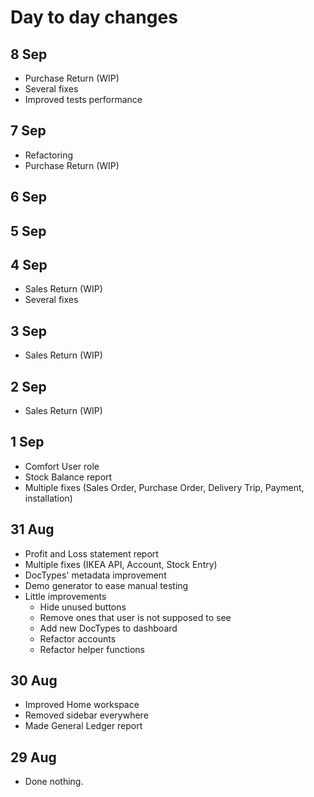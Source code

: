 # Day to day changes

## 8 Sep

- Purchase Return (WIP)
- Several fixes
- Improved tests performance

## 7 Sep

- Refactoring
- Purchase Return (WIP)

## 6 Sep

## 5 Sep

## 4 Sep

- Sales Return (WIP)
- Several fixes

## 3 Sep

- Sales Return (WIP)

## 2 Sep

- Sales Return (WIP)

## 1 Sep

- Comfort User role
- Stock Balance report
- Multiple fixes (Sales Order, Purchase Order, Delivery Trip, Payment, installation)

## 31 Aug

- Profit and Loss statement report
- Multiple fixes (IKEA API, Account, Stock Entry)
- DocTypes' metadata improvement
- Demo generator to ease manual testing
- Little improvements
  - Hide unused buttons
  - Remove ones that user is not supposed to see
  - Add new DocTypes to dashboard
  - Refactor accounts
  - Refactor helper functions

## 30 Aug

- Improved Home workspace
- Removed sidebar everywhere
- Made General Ledger report

## 29 Aug

- Done nothing.
